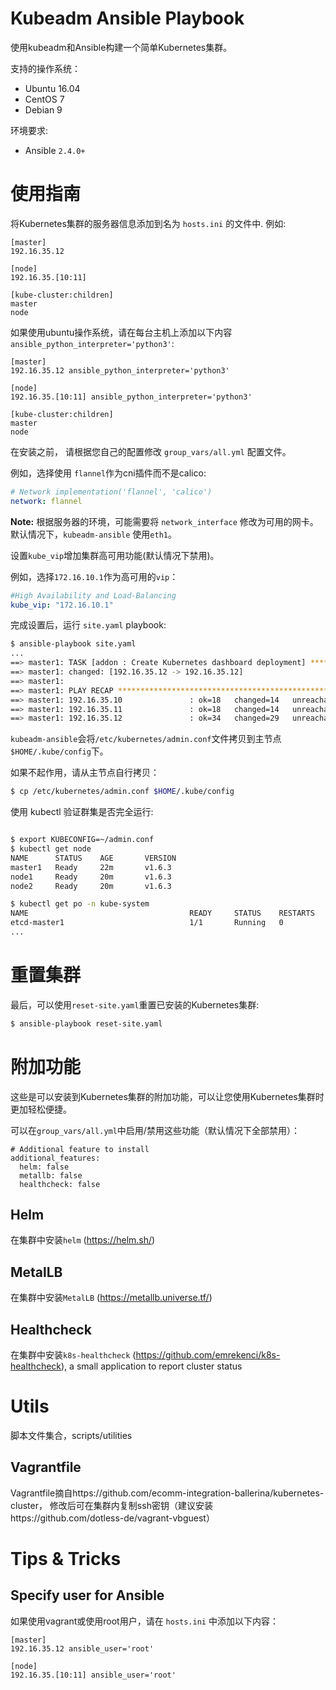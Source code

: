# Kubeadm Ansible Playbook

使用kubeadm和Ansible构建一个简单Kubernetes集群。

支持的操作系统：

  - Ubuntu 16.04
  - CentOS 7
  - Debian 9

环境要求:

  - Ansible `2.4.0+`

# 使用指南

将Kubernetes集群的服务器信息添加到名为 `hosts.ini` 的文件中. 例如:
```
[master]
192.16.35.12

[node]
192.16.35.[10:11]

[kube-cluster:children]
master
node
```

如果使用ubuntu操作系统，请在每台主机上添加以下内容 `ansible_python_interpreter='python3'`:
```
[master]
192.16.35.12 ansible_python_interpreter='python3'

[node]
192.16.35.[10:11] ansible_python_interpreter='python3'

[kube-cluster:children]
master
node

```

在安装之前， 请根据您自己的配置修改 `group_vars/all.yml` 配置文件。

例如，选择使用 `flannel`作为cni插件而不是calico:

```yaml
# Network implementation('flannel', 'calico')
network: flannel
```

**Note:** 根据服务器的环境，可能需要将 `network_interface` 修改为可用的网卡。默认情况下，`kubeadm-ansible` 使用`eth1`。

设置`kube_vip`增加集群高可用功能(默认情况下禁用)。

例如，选择`172.16.10.1`作为高可用的`vip`：

```yaml
#High Availability and Load-Balancing
kube_vip: "172.16.10.1"
```

完成设置后，运行 `site.yaml` playbook:

```sh
$ ansible-playbook site.yaml
...
==> master1: TASK [addon : Create Kubernetes dashboard deployment] **************************
==> master1: changed: [192.16.35.12 -> 192.16.35.12]
==> master1:
==> master1: PLAY RECAP *********************************************************************
==> master1: 192.16.35.10               : ok=18   changed=14   unreachable=0    failed=0
==> master1: 192.16.35.11               : ok=18   changed=14   unreachable=0    failed=0
==> master1: 192.16.35.12               : ok=34   changed=29   unreachable=0    failed=0
```

`kubeadm-ansible`会将`/etc/kubernetes/admin.conf`文件拷贝到主节点`$HOME/.kube/config`下。

如果不起作用，请从主节点自行拷贝：

```sh
$ cp /etc/kubernetes/admin.conf $HOME/.kube/config
```

使用 kubectl 验证群集是否完全运行:

```sh

$ export KUBECONFIG=~/admin.conf
$ kubectl get node
NAME      STATUS    AGE       VERSION
master1   Ready     22m       v1.6.3
node1     Ready     20m       v1.6.3
node2     Ready     20m       v1.6.3

$ kubectl get po -n kube-system
NAME                                    READY     STATUS    RESTARTS   AGE
etcd-master1                            1/1       Running   0          23m
...
```

# 重置集群

最后，可以使用`reset-site.yaml`重置已安装的Kubernetes集群:

```sh
$ ansible-playbook reset-site.yaml
```

# 附加功能
这些是可以安装到Kubernetes集群的附加功能，可以让您使用Kubernetes集群时更加轻松便捷。

可以在`group_vars/all.yml`中启用/禁用这些功能（默认情况下全部禁用）：
```
# Additional feature to install
additional_features:
  helm: false
  metallb: false
  healthcheck: false
```

## Helm
在集群中安装`helm` (https://helm.sh/)

## MetalLB
在集群中安装`MetalLB` (https://metallb.universe.tf/)

## Healthcheck
在集群中安装`k8s-healthcheck` (https://github.com/emrekenci/k8s-healthcheck), a small application to report cluster status

# Utils
脚本文件集合，scripts/utilities

## Vagrantfile
Vagrantfile摘自https://github.com/ecomm-integration-ballerina/kubernetes-cluster， 修改后可在集群内复制ssh密钥（建议安装https://github.com/dotless-de/vagrant-vbguest）

# Tips & Tricks
## Specify user for Ansible
如果使用vagrant或使用root用户，请在 `hosts.ini` 中添加以下内容：
```
[master]
192.16.35.12 ansible_user='root'

[node]
192.16.35.[10:11] ansible_user='root'
```

